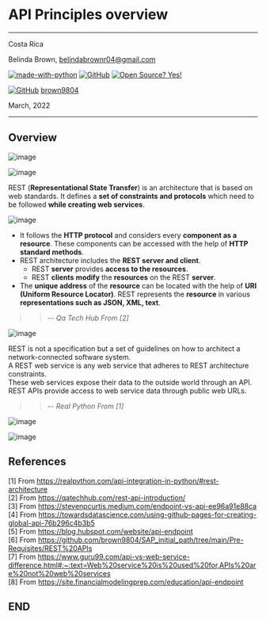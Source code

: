 # API Principles overview

----------------------
Costa Rica

Belinda Brown, belindabrownr04@gmail.com

[![made-with-python](https://img.shields.io/badge/Made%20with-Python-1f425f.svg)](https://www.python.org/) [![GitHub](https://badgen.net/badge/icon/github?icon=github&label)](https://github.com) [![Open Source? Yes!](https://badgen.net/badge/Open%20Source%20%3F/Yes%21/blue?icon=github)](https://github.com/Naereen/badges/)

[![GitHub](https://img.shields.io/badge/--181717?logo=github&logoColor=ffffff)](https://github.com/) [brown9804](https://github.com/brown9804)


March, 2022

----------------------

## Overview 

![image](https://github.com/brown9804/DevOps-Agile-Cloud_path/blob/main/Cloud_principles/img/webservice_SaaS.png)

![image](https://github.com/brown9804/DevOps-Agile-Cloud_path/blob/main/Cloud_principles/img/process_api_database.png)


REST (**Representational State Transfer**) is an architecture that is based on web standards. It defines a **set of constraints and protocols** which need to be followed **while creating web services**. <br/>

![image](https://github.com/brown9804/DevOps-Agile-Cloud_path/blob/main/Cloud_principles/img/webservice_vs_apis.png)

- It follows the **HTTP protocol** and considers every **component as a resource**. These components can be accessed with the help of **HTTP standard methods**. <br/>
- REST architecture includes the **REST server and client**.
    - REST **server** provides **access to the resources**. 
    - REST **clients** **modify** the **resources** on the REST **server**.
- The **unique address** of the **resource** can be located with the help of **URI (Uniform Resource Locator)**.  REST represents the **resource** in various **representations such as JSON, XML, text**.

> > -- <cite> Qa Tech Hub From [2]  </cite>

![image](https://github.com/brown9804/DevOps-Agile-Cloud_path/blob/main/Cloud_principles/img/REST_architecture_works.png)

REST is not a specification but a set of guidelines on how to architect a network-connected software system. <br/>
A REST web service is any web service that adheres to REST architecture constraints. <br/>
These web services expose their data to the outside world through an API. REST APIs provide access to web service data through public web URLs.

> > -- <cite> Real Python From [1]  </cite>

![image](https://github.com/brown9804/DevOps-Agile-Cloud_path/blob/main/Cloud_principles/img/api_vs_endpoint_table.png)

![image](https://github.com/brown9804/DevOps-Agile-Cloud_path/blob/main/Cloud_principles/img/api_endpoint_dgm.png)


## References

[1] From https://realpython.com/api-integration-in-python/#rest-architecture <br/>
[2] From https://qatechhub.com/rest-api-introduction/ <br/> 
[3] From https://stevenpcurtis.medium.com/endpoint-vs-api-ee96a91e88ca <br/>
[4] From https://towardsdatascience.com/using-github-pages-for-creating-global-api-76b296c4b3b5 <br/>
[5] From https://blog.hubspot.com/website/api-endpoint <br/>
[6] From https://github.com/brown9804/SAP_initial_path/tree/main/Pre-Requisites/REST%20APIs <br/>
[7] From https://www.guru99.com/api-vs-web-service-difference.html#:~:text=Web%20service%20is%20used%20for,APIs%20are%20not%20web%20services <br/>
[8] From https://site.financialmodelingprep.com/education/api-endpoint <br/>

## END
